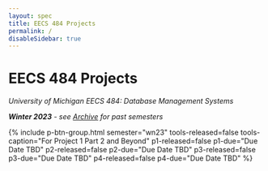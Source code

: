 ```yaml
---
layout: spec
title: EECS 484 Projects
permalink: /
disableSidebar: true
---
```


# EECS 484 Projects

_University of Michigan EECS 484: Database Management Systems_

_**Winter 2023** - see [Archive](/archive) for past semesters_

{% include p-btn-group.html semester="wn23"
tools-released=false tools-caption="For Project 1 Part 2 and Beyond" 
p1-released=false p1-due="Due Date TBD" 
p2-released=false p2-due="Due Date TBD"
p3-released=false p3-due="Due Date TBD"
p4-released=false p4-due="Due Date TBD" %}